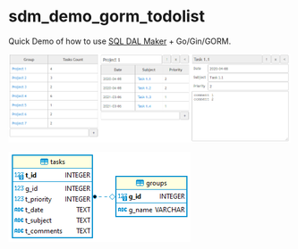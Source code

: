 # sdm_demo_gorm_todolist
Quick Demo of how to use [SQL DAL Maker](https://github.com/panedrone/sqldalmaker) + Go/Gin/GORM.

![demo-go.png](demo-go.png)

![erd.png](erd.png)
